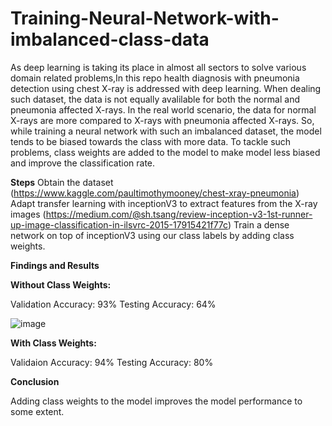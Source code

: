# Training-Neural-Network-with-imbalanced-class-data

As deep learning is taking its place in almost all sectors to solve various domain related problems,In this repo health diagnosis with pneumonia detection using chest X-ray is addressed with deep learning. When dealing such dataset, the data is not equally avalilable for both the normal and pneumonia affected X-rays. In the real world scenario, the data for normal X-rays are more compared to X-rays with pneumonia affected X-rays. So, while training a neural network with such an imbalanced dataset, the model tends to be biased towards the class with more data. To tackle such problems, class weights are added to the model to make model less biased and improve the classification rate.   

**Steps**
	Obtain the dataset	(https://www.kaggle.com/paultimothymooney/chest-xray-pneumonia)
	Adapt transfer learning with inceptionV3 to extract features from the X-ray images (https://medium.com/@sh.tsang/review-inception-v3-1st-runner-up-image-classification-in-ilsvrc-2015-17915421f77c)
	Train a dense network on top of inceptionV3 using our class labels by adding class weights.
	
**Findings and Results**

**Without Class Weights:** 

Validation Accuracy: 93%
Testing Accuracy: 64%

![image](https://user-images.githubusercontent.com/44360746/65369451-7b5a8d00-dc7f-11e9-9cdd-7595baeed72a.png)


**With Class Weights:**

Validaion Accuracy: 94%
Testing Accuracy: 80%



**Conclusion**

Adding class weights to the model improves the model performance to some extent. 
	
